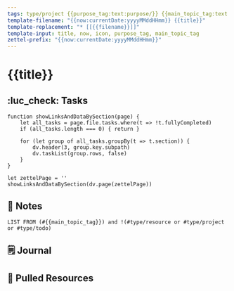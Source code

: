 ```yaml
---
tags: type/project {{purpose_tag:text:purpose/}} {{main_topic_tag:text:topic/}}
template-filename: "{{now:currentDate:yyyyMMddHHmm}} {{title}}"
template-replacement: "* [[{{filename}}]]"
template-input: title, now, icon, purpose_tag, main_topic_tag
zettel-prefix: "{{now:currentDate:yyyyMMddHHmm}}"
---
```


# {{title}}

## :luc_check: Tasks
```dataviewjs
function showLinksAndDataBySection(page) {
	let all_tasks = page.file.tasks.where(t => !t.fullyCompleted)
	if (all_tasks.length === 0) { return }

	for (let group of all_tasks.groupBy(t => t.section)) {
		dv.header(3, group.key.subpath)
		dv.taskList(group.rows, false)
	}
}

let zettelPage = ''
showLinksAndDataBySection(dv.page(zettelPage))
```

## 📃 Notes
```dataview
LIST FROM (#{{main_topic_tag}}) and !(#type/resource or #type/project or #type/todo)
```

## 🗒️ Journal

## 📑 Pulled Resources